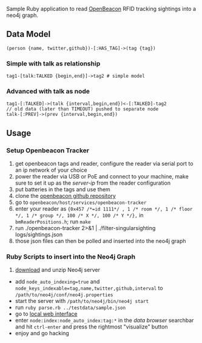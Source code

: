 Sample Ruby application to read [OpenBeacon](http://www.openbeacon.org/BruCON_2011) RFID tracking sightings into a neo4j graph.

## Data Model

    (person {name, twitter,github})-[:HAS_TAG]->(tag {tag})

### Simple with talk as relationship

    tag1-[talk:TALKED {begin,end}]->tag2 # simple model

### Advanced with talk as node

    tag1-[:TALKED]->(talk {interval,begin,end})<-[:TALKED]-tag2
    // old data (later than TIMEOUT) pushed to separate node
    talk-[:PREV]->(prev {interval,begin,end})

## Usage

### Setup Openbeacon Tracker

1. get openbeacon tags and reader, configure the reader via serial port to an ip network of your choice
2. power the reader via USB or PoE and connect to your machine, make sure to set it up as the _server-ip_ from the reader configuration
3. put batteries in the tags and use them
4. clone the [openbeacon github repository](https://github.com/meriac/openbeacon) 
5. go to `openbeacon/host/services/openbeacon-tracker`
5. enter your reader as `{0x457 /*=id 1111*/ , 1 /* room */, 1 /* floor */, 1 /* group */, 100 /* X */, 100 /* Y */},` in `bmReaderPositions.h`; run `make`
6. run ./openbeacon-tracker 2>&1 | ./filter-singularsighting logs/sightings.json
7. those json files can then be polled and inserted into the neo4j graph

### Ruby Scripts to insert into the Neo4j Graph

1. [download](http://neo4j.org/download) and unzip Neo4j server
* add `node_auto_indexing=true` and `node_keys_indexable=tag,name,twitter,github,interval` to `/path/to/neo4j/conf/neo4j.properties`
* start the server with `/path/to/neo4j/bin/neo4j start`
* run `ruby parse.rb ../testdata/sample.json`
* go to [local web interface](http;//localhost;7474)
* enter `node:index:node_auto_index:tag:*` in the *data browser* searchbar and hit `ctrl-enter` and press the rightmost "visualize" button
* enjoy and go hacking
